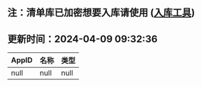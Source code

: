 ## 注：清单库已加密想要入库请使用 ([入库工具](https://github.com/BlankTMing/ManifestAutoUpdate/releases))

## 更新时间：2024-04-09 09:32:36
| AppID | 名称 | 类型  |
| :-------------------- | :----------------------------- | :----------- |
| null | null| null |
